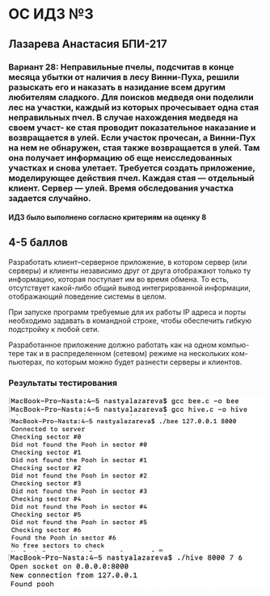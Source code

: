# ОС ИДЗ №3
## Лазарева Анастасия БПИ-217
### Вариант 28: Неправильные пчелы, подсчитав в конце месяца убытки от наличия в лесу Винни-Пуха, решили разыскать его и наказать в назидание всем другим любителям сладкого. Для поисков медведя они поделили лес на участки, каждый из которых прочесывает одна стая неправильных пчел. В случае нахождения медведя на своем участ- ке стая проводит показательное наказание и возвращается в улей. Если участок прочесан, а Винни-Пух на нем не обнаружен, стая также возвращается в улей. Там она получает информацию об еще неисследованных участках и снова улетает. Требуется создать приложение, моделирующее действия пчел. Каждая стая — отдельный клиент. Сервер — улей. Время обследования участка задается случайно.

#### ИДЗ было выполнено согласно критериям на оценку 8
## 4-5 баллов
Разработать клиент–серверное приложение, в котором сервер (или серверы) и клиенты независимо друг от друга отображают только ту информацию, которая поступает им во время обмена. То есть, отсутствует какой-либо общий вывод интегрированной информации, отображающий поведение системы в целом.

При запуске программ требуемые для их работы IP адреса и порты необходимо задавать в командной строке, чтобы обеспечить гибкую подстройку к любой сети.

Разработанное приложение должно работать как на одном компью- тере так и в распределенном (сетевом) режиме на нескольких ком- пьютерах, по которым можно будет разнести серверы и клиентов.
### Результаты тестирования
![img](/4-5/image1.png)
![img](/4-5/image2.png)
![img](/4-5/image3.png)
